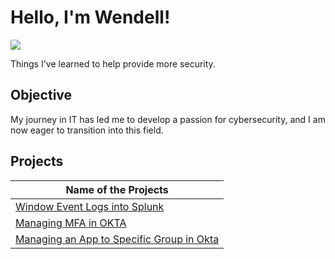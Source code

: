 # Hello, I'm Wendell!
<a href="https://linkedin.com/in/wendellpierre"><img src="https://img.shields.io/badge/-LinkedIn-0072b1?&style=for-the-badge&logo=linkedin&logoColor=white" /></a>



Things I've learned to help provide more security. 

## Objective

My journey in IT has led me to develop a passion for cybersecurity, and I am now eager to transition into this field.


## Projects


| Name of the Projects                                        
|---------------------------------------------------------------------------|
| <a href="https://github.com/pierrebw/eventslog"> Window Event Logs into Splunk</a>|
| <a href="https://github.com/pierrebw/mfaokta">Managing MFA in OKTA</a>|
| <a href="https://github.com/pierrebw/groupokta"> Managing an App to Specific Group in Okta</a>|
</center>




